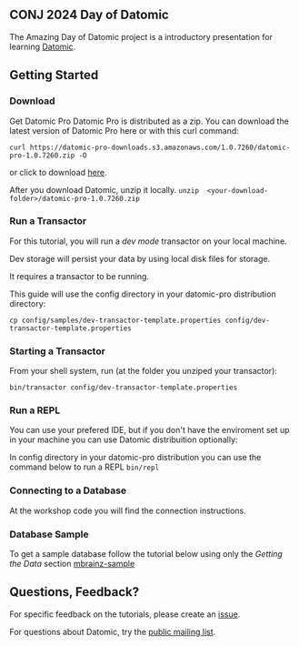 ## CONJ 2024 Day of Datomic

The Amazing Day of Datomic project is a introductory presentation
for learning [Datomic](http://datomic.com).

## Getting Started

### Download 

Get Datomic Pro
Datomic Pro is distributed as a zip. You can download the latest version of Datomic Pro here or with this curl command:

```curl https://datomic-pro-downloads.s3.amazonaws.com/1.0.7260/datomic-pro-1.0.7260.zip -O```

or click to download [here](https://datomic-pro-downloads.s3.amazonaws.com/1.0.7260/datomic-pro-1.0.7260.zip).

  
After you download Datomic, unzip it locally. 
```unzip  <your-download-folder>/datomic-pro-1.0.7260.zip```

### Run a Transactor
For this tutorial, you will run a *dev mode* transactor on your local machine. 

Dev storage will persist your data by using local disk files for storage. 

It requires a transactor to be running.

This guide will use the config directory in your datomic-pro distribution directory:

```cp config/samples/dev-transactor-template.properties config/dev-transactor-template.properties```

### Starting a Transactor
From your shell system, run (at the folder you unziped your transactor):

```bin/transactor config/dev-transactor-template.properties```


### Run a REPL
You can use your prefered IDE, but if you don't have the enviroment set up in your machine you can use Datomic distribuition optionally: 

In config directory in your datomic-pro distribution you can use the command below to run a REPL
```bin/repl```

### Connecting to a Database
At the workshop code you will find the connection instructions.

### Database Sample
To get a sample database follow the tutorial below using only the *Getting the Data* section
[mbrainz-sample](https://github.com/Datomic/mbrainz-sample)

## Questions, Feedback?

For specific feedback on the tutorials, please create an
[issue](https://github.com/Datomic/day-of-datomic/issues).

For questions about Datomic, try the [public mailing
list](http://groups.google.com/group/datomic).
